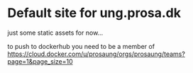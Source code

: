 # Default site for ung.prosa.dk
just some static assets for now…

to push to dockerhub you need to be a member of https://cloud.docker.com/u/prosaung/orgs/prosaung/teams?page=1&page_size=10 
